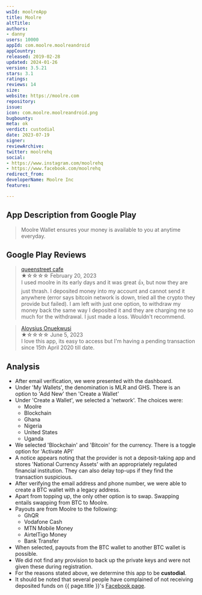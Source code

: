 ```yaml
---
wsId: moolreApp
title: Moolre
altTitle: 
authors:
- danny
users: 10000
appId: com.moolre.moolreandroid
appCountry: 
released: 2019-02-28
updated: 2024-01-26
version: 3.5.21
stars: 3.1
ratings: 
reviews: 14
size: 
website: https://moolre.com
repository: 
issue: 
icon: com.moolre.moolreandroid.png
bugbounty: 
meta: ok
verdict: custodial
date: 2023-07-19
signer: 
reviewArchive: 
twitter: moolrehq
social:
- https://www.instagram.com/moolrehq
- https://www.facebook.com/moolrehq
redirect_from: 
developerName: Moolre Inc
features: 

---
```


## App Description from Google Play

> Moolre Wallet ensures your money is available to you at anytime everyday.

## Google Play Reviews

> [queenstreet cafe](https://play.google.com/store/apps/details?id=com.moolre.moolreandroid&gl=us)<br>
  ★☆☆☆☆ February 20, 2023 <br>
       I used moolre in its early days and it was great 👍, but now they are just thrash. I deposited money into my account and cannot send it anywhere (error says bitcoin network is down, tried all the crypto they provide but failed). I am left with just one option, to withdraw my money back the same way I deposited it and they are charging me so much for the withdrawal. I just made a loss. Wouldn't recommend.

> [Aloysius Onuekwusi](https://play.google.com/store/apps/details?id=com.moolre.moolreandroid&gl=us)<br>
  ★☆☆☆☆ June 5, 2023 <br>
       I love this app, its easy to access but I'm having a pending transaction since 15th April 2020 till date.

## Analysis

- After email verification, we were presented with the dashboard. 
- Under 'My Wallets', the denomination is MLR and GHS. There is an option to 'Add New' then 'Create a Wallet'
- Under 'Create a Wallet', we selected a 'network'. The choices were:
    - Moolre
    - Blockchain
    - Ghana
    - Nigeria
    - United States
    - Uganda
- We selected 'Blockchain' and 'Bitcoin' for the currency. There is a toggle option for 'Activate API'
- A notice appears noting that the provider is not a deposit-taking app and stores 'National Currency Assets' with an appropriately regulated financial institution. They can also delay top-ups if they find the transaction suspicious.
- After verifying the email address and phone number, we were able to create a BTC wallet with a legacy address. 
- Apart from topping up, the only other option is to swap. Swapping entails swapping from BTC to Moolre. 
- Payouts are from Moolre to the following:
    - GhQR
    - Vodafone Cash
    - MTN Mobile Money
    - AirtelTigo Money
    - Bank Transfer
- When selected, payouts from the BTC wallet to another BTC wallet is possible. 
- We did not find any provision to back up the private keys and were not given these during registration.
- For the reasons stated above, we determine this app to be **custodial**.
- It should be noted that several people have complained of not receiving deposited funds on {{ page.title }}'s [Facebook page](https://www.facebook.com/moolrehq/reviews).
